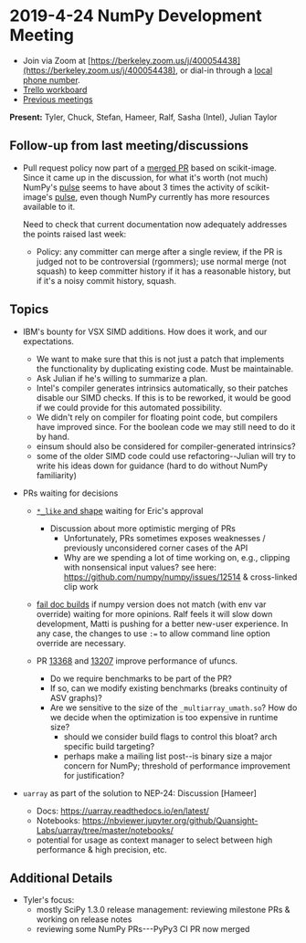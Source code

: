 # 2019-4-24 NumPy Development Meeting

- Join via Zoom at [https://berkeley.zoom.us/j/400054438](https://berkeley.zoom.us/j/400054438), or dial-in through a [local phone number](https://zoom.us/u/adQDmEc1wI).
- [Trello workboard](https://trello.com/b/Azg4fYZH/numpy-at-bids)
- [Previous meetings](https://github.com/BIDS-numpy/docs/tree/master/status_meetings)

**Present:** Tyler, Chuck, Stefan, Hameer, Ralf, Sasha (Intel), Julian Taylor

## Follow-up from last meeting/discussions

- Pull request policy now part of a [merged PR](https://github.com/numpy/numpy/pull/13367) based on scikit-image. Since it came up in the discussion, for what it's worth (not much) NumPy's [pulse](https://github.com/numpy/numpy/pulse/monthly) seems to have about 3 times the activity of scikit-image's [pulse](https://github.com/scikit-image/scikit-image/pulse/monthly), even though NumPy currently has more resources available to it. 
  
  Need to check that current documentation now adequately addresses the points raised last week:
  - Policy: any committer can merge after a single review, if the PR is judged not to be controversial (rgommers); use normal merge (not squash) to keep committer history if it has a reasonable history, but if it's a noisy commit history, squash.

## Topics

- IBM's bounty for VSX SIMD additions. How does it work, and our expectations.
    - We want to make sure that this is not just a patch that implements the functionality by duplicating existing code. Must be maintainable.
    - Ask Julian if he's willing to summarize a plan.
    - Intel's compiler generates intrinsics automatically, so their patches disable our SIMD checks. If this is to be reworked, it would be good if we could provide for this automated possibility.
    - We didn't rely on compiler for floating point code, but compilers have improved since. For the boolean code we may still need to do it by hand.
    - einsum should also be considered for compiler-generated intrinsics?
    - some of the older SIMD code could use refactoring--Julian will try to write his ideas down for guidance (hard to do without NumPy familiarity)

- PRs waiting for decisions

    - [`*_like` and shape](https://github.com/numpy/numpy/pull/13046) waiting for Eric's approval
        - Discussion about more optimistic merging of PRs
            - Unfortunately, PRs sometimes exposes weaknesses / previously unconsidered corner cases of the API
            - Why are we spending a lot of time working on, e.g., clipping with nonsensical input values? see here: https://github.com/numpy/numpy/issues/12514 & cross-linked clip work

    - [fail doc builds](https://github.com/numpy/numpy/pull/13336) if numpy version does not match (with env var override) waiting for more opinions. Ralf feels it will slow down development, Matti is pushing for a better new-user experience. In any case, the changes to use `:=` to allow command line option override are necessary.

    - PR [13368](https://github.com/numpy/numpy/pull/13368) and [13207](https://github.com/numpy/numpy/pull/13207) improve performance of ufuncs.
      - Do we require benchmarks to be part of the PR?
      - If so, can we modify existing benchmarks (breaks continuity of ASV graphs)?
      - Are we sensitive to the size of the `_multiarray_umath.so`? How do we decide when the optimization is too expensive in runtime size?
        - should we consider build flags to control this bloat? arch specific build targeting?
        - perhaps make a mailing list post--is binary size a major concern for NumPy; threshold of performance improvement for justification?

- `uarray` as part of the solution to NEP-24: Discussion [Hameer]
    - Docs: https://uarray.readthedocs.io/en/latest/
    - Notebooks: https://nbviewer.jupyter.org/github/Quansight-Labs/uarray/tree/master/notebooks/
    - potential for usage as context manager to select between high performance & high precision, etc.

## Additional Details

- Tyler's focus:
  - mostly SciPy 1.3.0 release management: reviewing milestone PRs & working on release notes
  - reviewing some NumPy PRs---PyPy3 CI PR now merged
